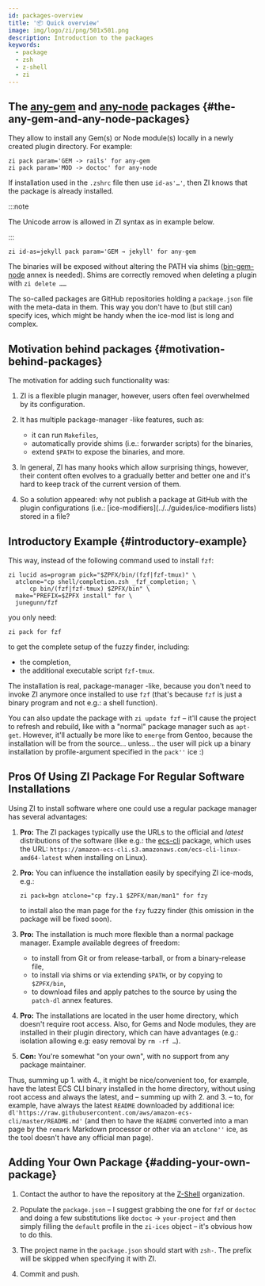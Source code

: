 ```yaml
---
id: packages-overview
title: '📦 Quick overview'
image: img/logo/zi/png/501x501.png
description: Introduction to the packages
keywords:
  - package
  - zsh
  - z-shell
  - zi
---
```


## The [any-gem](https://github.com/z-shell/any-gem) and [any-node](https://github.com/z-shell/any-node) packages {#the-any-gem-and-any-node-packages}

They allow to install any Gem(s) or Node module(s) locally in a newly created plugin directory. For example:

```shell
zi pack param='GEM -> rails' for any-gem
zi pack param='MOD -> doctoc' for any-node
```

If installation used in the `.zshrc` file then use `id-as'…'`, then ZI knows that the package is already installed.

:::note

The Unicode arrow is allowed in ZI syntax as in example below.

:::

```shell
zi id-as=jekyll pack param='GEM → jekyll' for any-gem
```

The binaries will be exposed without altering the PATH via shims ([bin-gem-node](/docs/ecosystem/annexes/bin-gem-node) annex is needed). Shims are correctly removed when deleting a plugin with `zi delete ……`

The so-called packages are GitHub repositories holding a `package.json` file with the meta-data in them. This way you don't have to (but still can) specify ices, which might be handy when the ice-mod list is long and complex.

## Motivation behind packages {#motivation-behind-packages}

The motivation for adding such functionality was:

1. ZI is a flexible plugin manager, however, users often feel overwhelmed by its configuration.

2. It has multiple package-manager -like features, such as:

   - it can run `Makefiles`,
   - automatically provide shims (i.e.: forwarder scripts) for the binaries,
   - extend `$PATH` to expose the binaries, and more.

3. In general, ZI has many hooks which allow surprising things, however, their content often evolves to a gradually better and better one and it's hard to keep track of the current version of them.

4. So a solution appeared: why not publish a package at GitHub with the plugin configurations (i.e.: \[ice-modifiers\](../../guides/ice-modifiers lists) stored in a file?

## Introductory Example {#introductory-example}

This way, instead of the following command used to install `fzf`:

```shell
zi lucid as=program pick="$ZPFX/bin/(fzf|fzf-tmux)" \
  atclone="cp shell/completion.zsh _fzf_completion; \
      cp bin/(fzf|fzf-tmux) $ZPFX/bin" \
  make="PREFIX=$ZPFX install" for \
  junegunn/fzf
```

you only need:

```shell
zi pack for fzf
```

to get the complete setup of the fuzzy finder, including:

- the completion,
- the additional executable script `fzf-tmux`.

The installation is real, package-manager -like, because you don't need to invoke ZI anymore once installed to use `fzf` (that's because `fzf` is just a binary program and not e.g.: a shell function).

You can also update the package with `zi update fzf` – it'll cause the project to refresh and rebuild, like with a "normal" package manager such as `apt-get`. However, it'll actually be more like to `emerge` from Gentoo, because the installation will be from the source… unless… the user will pick up a binary installation by profile-argument specified in the `pack''` ice :)

## Pros Of Using ZI Package For Regular Software Installations

Using ZI to install software where one could use a regular package manager has several advantages:

1. **Pro:** The ZI packages typically use the URLs to the official and _latest_ distributions of the software (like e.g.: the [ecs-cli](https://github.com/z-shell/ecs-cli) package, which uses the URL: `https://amazon-ecs-cli.s3.amazonaws.com/ecs-cli-linux-amd64-latest` when installing on Linux).

2. **Pro:** You can influence the installation easily by specifying ZI ice-mods, e.g.:

   ```shell
   zi pack=bgn atclone="cp fzy.1 $ZPFX/man/man1" for fzy
   ```

   to install also the man page for the `fzy` fuzzy finder (this omission in the package will be fixed soon).

3. **Pro:** The installation is much more flexible than a normal package manager. Example available degrees of freedom:

   - to install from Git or from release-tarball, or from a binary-release file,
   - to install via shims or via extending `$PATH`, or by copying to `$ZPFX/bin`,
   - to download files and apply patches to the source by using the `patch-dl` annex features.

4. **Pro:** The installations are located in the user home directory, which doesn't require root access. Also, for Gems and Node modules, they are installed in their plugin directory, which can have advantages (e.g.: isolation allowing e.g: easy removal by `rm -rf …`).

5. **Con:** You're somewhat "on your own", with no support from any package maintainer.

Thus, summing up 1. with 4., it might be nice/convenient too, for example, have the latest ECS CLI binary installed in the home directory, without using root access and always the latest, and – summing up with 2. and 3. – to, for example, have always the latest `README` downloaded by additional ice: `dl'https://raw.githubusercontent.com/aws/amazon-ecs-cli/master/README.md'` (and then to have the `README` converted into a man page by the `remark` Markdown processor or other via an `atclone''` ice, as the tool doesn't have any official man page).

## Adding Your Own Package {#adding-your-own-package}

1. Contact the author to have the repository at the [Z-Shell](https://github.com/z-shell) organization.

2. Populate the `package.json` – I suggest grabbing the one for `fzf` or `doctoc` and doing a few substitutions like `doctoc` → `your-project` and then simply filling the `default` profile in the `zi-ices` object – it's obvious how to do this.

3. The project name in the `package.json` should start with `zsh-`. The prefix will be skipped when specifying it with ZI.

4. Commit and push.
